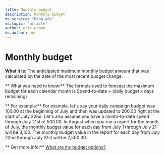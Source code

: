 ```yaml
---
title: Monthly budget
description: Monthly budget
ms.service: "Bing-Ads"
ms.topic: "article"
author: eric-urban
ms.author: eur
---
```


# Monthly budget

**What it is:**     The anticipated maximum monthly budget amount that was calculated on the date of the most recent budget change.

**      What you need to know:**     The formula used to forecast the maximum budget for each calendar month is Spend-to-date + (daily budget x days remaining)

**      For example:**     For example, let's say your daily campaign budget was 100.00 at the beginning of July and then was updated to 200.00 right at the start of July 22nd. Let's also assume you have a month-to-date spend through July 21st of 500.00. In August when you run a report for the month of July, the monthly budget value for each day from July 1 through July 21 will be 3,100. The monthly budget value in the report for each day from July 22nd through July 31st will be 2,500.00.

**      Get more info:**     [What are my budget options?](../hlp_BA_CONC_AboutBudgetType.md)


